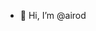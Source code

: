 - 👋 Hi, I’m @airod

<!---
airod-jl/airod-jl is a ✨ special ✨ repository because its `README.md` (this file) appears on your GitHub profile.
You can click the Preview link to take a look at your changes.
--->
